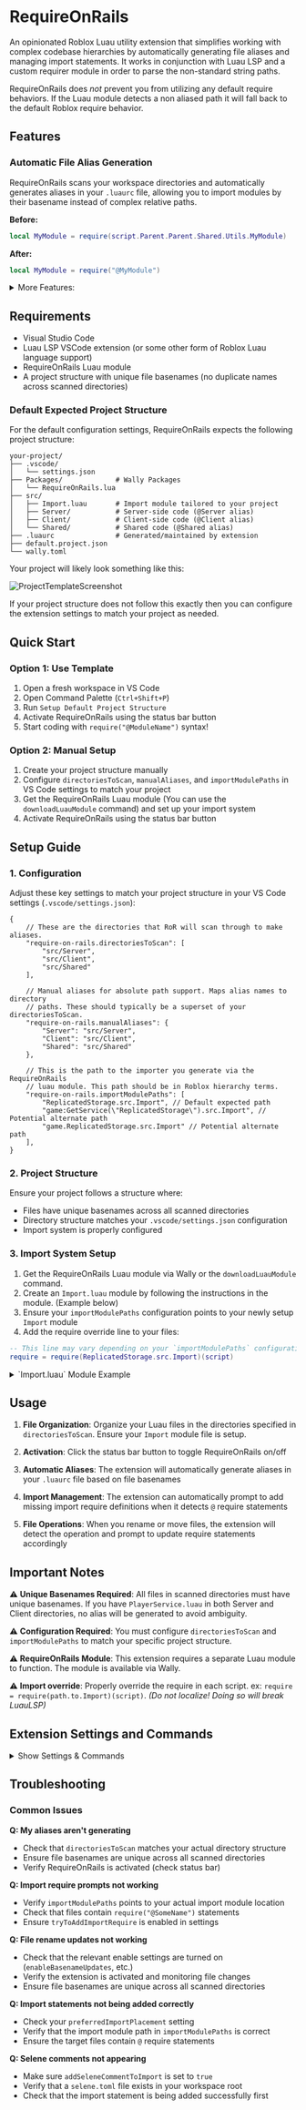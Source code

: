 # RequireOnRails

An opinionated Roblox Luau utility extension that simplifies working with complex codebase hierarchies by automatically generating file aliases and managing import statements. It works in conjunction with Luau LSP and a custom requirer module in order to parse the non-standard string paths.

RequireOnRails does *not* prevent you from utilizing any default require behaviors. If the Luau module detects a non aliased path it will fall back to the default Roblox require behavior.

## Features

### Automatic File Alias Generation
RequireOnRails scans your workspace directories and automatically generates aliases in your `.luaurc` file, allowing you to import modules by their basename instead of complex relative paths.

**Before:**
```lua
local MyModule = require(script.Parent.Parent.Shared.Utils.MyModule)
```

**After:**
```lua
local MyModule = require("@MyModule")
```

<details>
<summary>More Features:</summary>

### Import Line Management
The extension automatically hides or reduces the opacity of boilerplate import lines in your Luau files, keeping your editor clean while maintaining functionality.

### Smart Directory Scanning
- Scans specified directories for `.lua` and `.luau` files
- Handles `init.lua` files by aliasing the containing folder name
- Resolves naming conflicts by preferring unique basenames
- Ignores specified directories (like directories starting with `_` for private modules)

### Require Statement Updates
- Automatically detects file renames and moves
- Prompts to update basename require statements when files are renamed
- Handles absolute path updates when files are moved between alias directories
- Configurable collision detection with automatic duplicate file renaming

### Import Management Enhancements
- Automatic import require definition detection and insertion
- Multiple placement options for import statements (top of file, before first require, after services)
- Optional Selene comment support for import lines
- Centralized import validation logic

### Status Bar Integration
Toggle the extension on/off with a convenient status bar button showing the current state.

![Status Button Image](images/ReadMe/StatusButtonImage.jpeg)

</details>

## Requirements
- Visual Studio Code
- Luau LSP VSCode extension (or some other form of Roblox Luau language support)
- RequireOnRails Luau module
- A project structure with unique file basenames (no duplicate names across scanned directories)
  
### Default Expected Project Structure
For the default configuration settings, RequireOnRails expects the following project structure:

```
your-project/
├── .vscode/
│   └── settings.json
├── Packages/             # Wally Packages
│   └── RequireOnRails.lua
├── src/
│   ├── Import.luau       # Import module tailored to your project
│   ├── Server/           # Server-side code (@Server alias)
│   ├── Client/           # Client-side code (@Client alias)
│   └── Shared/           # Shared code (@Shared alias)
├── .luaurc               # Generated/maintained by extension
├── default.project.json
└── wally.toml
```
Your project will likely look something like this:

![ProjectTemplateScreenshot](images/ReadMe/ProjectTemplateScreenshot.jpeg)

If your project structure does not follow this exactly then you can configure the extension settings to match your project as needed.

## Quick Start

### Option 1: Use Template
1. Open a fresh workspace in VS Code
2. Open Command Palette (`Ctrl+Shift+P`)
3. Run `Setup Default Project Structure`
4. Activate RequireOnRails using the status bar button
5. Start coding with `require("@ModuleName")` syntax!

### Option 2: Manual Setup
1. Create your project structure manually
2. Configure `directoriesToScan`, `manualAliases`, and `importModulePaths` in VS Code settings to match your project
3. Get the RequireOnRails Luau module (You can use the `downloadLuauModule` command) and set up your import system
4. Activate RequireOnRails using the status bar button

## Setup Guide

### 1. Configuration
Adjust these key settings to match your project structure in your VS Code settings (`.vscode/settings.json`):
```jsonc
{
    // These are the directories that RoR will scan through to make aliases.
    "require-on-rails.directoriesToScan": [
        "src/Server",
        "src/Client", 
        "src/Shared"
    ],

    // Manual aliases for absolute path support. Maps alias names to directory
    // paths. These should typically be a superset of your directoriesToScan.
    "require-on-rails.manualAliases": {
        "Server": "src/Server",
        "Client": "src/Client",
        "Shared": "src/Shared"
    },

    // This is the path to the importer you generate via the RequireOnRails 
    // luau module. This path should be in Roblox hierarchy terms.
    "require-on-rails.importModulePaths": [
        "ReplicatedStorage.src.Import", // Default expected path
        "game:GetService(\"ReplicatedStorage\").src.Import", // Potential alternate path
        "game.ReplicatedStorage.src.Import" // Potential alternate path
    ],
}
```

### 2. Project Structure
Ensure your project follows a structure where:
- Files have unique basenames across all scanned directories
- Directory structure matches your `.vscode/settings.json` configuration
- Import system is properly configured

### 3. Import System Setup
1. Get the RequireOnRails Luau module via Wally or the `downloadLuauModule` command.
2. Create an `Import.luau` module by following the instructions in the module. (Example below)
3. Ensure your `importModulePaths` configuration points to your newly setup `Import` module
4. Add the require override line to your files:
   
```lua
-- This line may vary depending on your `importModulePaths` configuration
require = require(ReplicatedStorage.src.Import)(script)
```
<details>
<summary>`Import.luau` Module Example</summary>

```lua
--// Services //--
local RunService = game:GetService("RunService")
local ReplicatedStorage = game:GetService("ReplicatedStorage")

local RequireOnRails = require(ReplicatedStorage.src.Packages.RequireOnRails)
local ImportGenerator: RequireOnRails.ContextualImportGenerator

------------------------------

-- Defines whether or not an instance should be ignored by the import generator.
local ignorePredicate = function(instance: Instance): boolean
	local isDescendantOfPackageIndexFolder = instance:IsDescendantOf(ReplicatedStorage.src.Packages._Index)
	local shouldIgnoreFile = isDescendantOfPackageIndexFolder
	return shouldIgnoreFile
end

------------------------------

if RunService:IsClient() then
	ImportGenerator = RequireOnRails.create {
		Ancestors = {
			["Client"] = ReplicatedStorage.src.Client,
			["Shared"] = ReplicatedStorage.src.Shared,
			["Packages"] = ReplicatedStorage.src.Packages,
		},
		IgnorePredicate = ignorePredicate,
	}
else
	local ServerScriptService = game:GetService("ServerScriptService")
	ImportGenerator = RequireOnRails.create {
		Ancestors = {
			["Server"] = ServerScriptService.src.Server,
			["Shared"] = ReplicatedStorage.src.Shared,
			["Packages"] = ReplicatedStorage.src.Packages,
			["ServerPackages"] = ServerScriptService.src.ServerPackages,
		},
		IgnorePredicate = ignorePredicate,
	}
end

return ImportGenerator
```
</details>

## Usage

1. **File Organization**: Organize your Luau files in the directories specified in `directoriesToScan`. Ensure your `Import` module file is setup.

2. **Activation**: Click the status bar button to toggle RequireOnRails on/off

3. **Automatic Aliases**: The extension will automatically generate aliases in your `.luaurc` file based on file basenames

4. **Import Management**: The extension can automatically prompt to add missing import require definitions when it detects `@` require statements

5. **File Operations**: When you rename or move files, the extension will detect the operation and prompt to update require statements accordingly

## Important Notes

⚠️ **Unique Basenames Required**: All files in scanned directories must have unique basenames. If you have `PlayerService.luau` in both Server and Client directories, no alias will be generated to avoid ambiguity.

⚠️ **Configuration Required**: You must configure `directoriesToScan` and `importModulePaths` to match your specific project structure.

⚠️ **RequireOnRails Module**: This extension requires a separate Luau module to function. The module is available via Wally.

⚠️ **Import override**: Properly override the require in each script. ex: `require = require(path.to.Import)(script)`. *(Do not localize! Doing so will break LuauLSP)*

## Extension Settings and Commands
<details>
<summary> Show Settings & Commands </summary>

This extension contributes the following settings through `require-on-rails.*`:

### Core Settings

* `require-on-rails.startsImmediately`: 
  - **Type**: `boolean`
  - **Default**: `false`
  - **Description**: Whether to start the extension automatically when VS Code finishes loading

### Import Management

* `require-on-rails.importModulePaths`: 
  - **Type**: `array<string>`
  - **Default**: 
    - `"game.ReplicatedStorage.src.Import"`
    - `"ReplicatedStorage.src.Import"`
    - `"game:GetService(\"ReplicatedStorage\").src.Import"`
    - `"game:GetService(\"ReplicatedStorage\"):FindFirstChild(\"Import\", true)"`
    - `"ReplicatedStorage:FindFirstChild(\"Import\", true)"`
  - **Description**: Valid import module paths for the require override. Uses the first value as default when adding import statements. 
  - ***⚠️ Modify this to match your project structure!***

* `require-on-rails.tryToAddImportRequire`: 
  - **Type**: `boolean`
  - **Default**: `true`
  - **Description**: Automatically prompt to add the import require definition when opening files that have `@` require statements but are missing the import definition

* `require-on-rails.importOpacity`: 
  - **Type**: `number`
  - **Default**: `0.45`
  - **Description**: Opacity level (0.0-1.0) for import require override lines in the editor. Lower values make lines more transparent

* `require-on-rails.preferredImportPlacement`: 
  - **Type**: `string`
  - **Default**: `"TopOfFile"`
  - **Enum**: `["TopOfFile", "BeforeFirstRequire", "AfterDefiningRobloxServices"]`
  - **Description**: Controls where the import require definition is placed when automatically added to files
    - `TopOfFile`: Place import at the very top of the file
    - `BeforeFirstRequire`: Place import before the first require statement  
    - `AfterDefiningRobloxServices`: Place import after Roblox service definitions (game:GetService calls)

* `require-on-rails.addSeleneCommentToImport`: 
  - **Type**: `boolean`
  - **Default**: `false`
  - **Description**: Whether to add a Selene comment to disable warnings for the import require definition line

### File Operation Settings

* `require-on-rails.enableBasenameUpdates`: 
  - **Type**: `boolean`
  - **Default**: `true`
  - **Description**: Whether to prompt for updating basename require statements when files are renamed

* `require-on-rails.enableAbsolutePathUpdates`: 
  - **Type**: `boolean`
  - **Default**: `false`
  - **Description**: Whether to prompt for updating absolute require paths when files are moved between different alias directories

* `require-on-rails.enableFileNameCollisionResolution`: 
  - **Type**: `boolean`
  - **Default**: `false`
  - **Description**: Whether to detect and handle filename collisions by automatically renaming files with '_Duplicate' suffix

### Directory Configuration

* `require-on-rails.directoriesToScan`: 
  - **Type**: `array<string>`
  - **Default**: `["src/Server", "src/Client", "src/Shared"]`
  - **Description**: List of directories to scan for generating file aliases (relative to workspace root) 
  - ***⚠️ Modify this to match your project structure!***

* `require-on-rails.ignoreDirectories`: 
  - **Type**: `array<string>`
  - **Default**: `["^_.*"]`
  - **Description**: Regex patterns for directories/files to ignore when scanning. By default ignores anything prefixed with underscore. Useful for ignoring things like the `_Index` folder for Wally packages.

* `require-on-rails.manualAliases`: 
  - **Type**: `object`
  - **Default**: `{"Server": "src/Server", "Client": "src/Client", "Shared": "src/Shared"}`
  - **Description**: Manual aliases for absolute path support. Maps alias names to their corresponding directory paths (relative to workspace root). Used for absolute require path updates when files are moved between different alias directories.

## Commands

RequireOnRails provides the following commands accessible via Command Palette (`Ctrl+Shift+P`):

* **Toggle RoR Active**: Enable or disable RequireOnRails functionality
* **Setup Default Project Structure**: Setup a project structure ready out of the box for RequireOnRails
* **Download Luau Module**: Download the RequireOnRails Luau module via Wally package manager or as a raw Luau file
* **Add Import require def to all Luau files**: Automatically add import require definitions to all files that need them
* **Regenerate Aliases (Debug)**: Force regeneration of all aliases (useful for troubleshooting)

</details>

## Troubleshooting

### Common Issues

**Q: My aliases aren't generating**
- Check that `directoriesToScan` matches your actual directory structure
- Ensure file basenames are unique across all scanned directories
- Verify RequireOnRails is activated (check status bar)

**Q: Import require prompts not working**
- Verify `importModulePaths` points to your actual import module location
- Check that files contain `require("@SomeName")` statements
- Ensure `tryToAddImportRequire` is enabled in settings

**Q: File rename updates not working**
- Check that the relevant enable settings are turned on (`enableBasenameUpdates`, etc.)
- Verify the extension is activated and monitoring file changes
- Ensure file basenames are unique across all scanned directories

**Q: Import statements not being added correctly**
- Check your `preferredImportPlacement` setting
- Verify that the import module path in `importModulePaths` is correct
- Ensure the target files contain `@` require statements

**Q: Selene comments not appearing**
- Make sure `addSeleneCommentToImport` is set to `true`
- Verify that a `selene.toml` file exists in your workspace root
- Check that the import statement is being added successfully first
